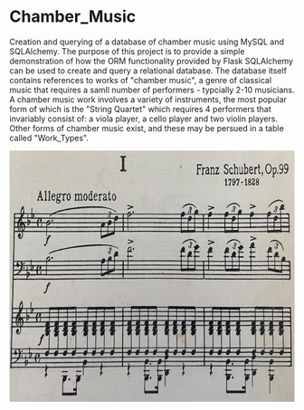 # Chamber_Music
Creation and querying of a database of chamber music using MySQL and SQLAlchemy.
The purpose of this project is to provide a simple demonstration of how the ORM functionality provided by Flask SQLAlchemy can be used to create and query a relational database. The database itself contains references to works of "chamber music", a genre of classical music that requires a samll number of performers - typcially 2-10 musicians. A chamber music work involves a variety of instruments, the most popular form of which is the "String Quartet" which requires 4 performers that invariably consist of: a viola player, a cello player and two violin players. Other forms of chamber music exist, and these may be persued in a table called "Work_Types".

<p align="center">
    <img src="https://raw.githubusercontent.com/JerryGreenough/Chamber_Music/master/images/schubert_piano_trio.JPG" width="782" height="444">  
</p>
